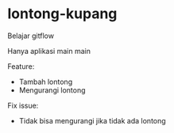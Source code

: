 # lontong-kupang
Belajar gitflow

Hanya aplikasi main main

Feature:

* Tambah lontong
* Mengurangi lontong

Fix issue:

* Tidak bisa mengurangi jika tidak ada lontong
